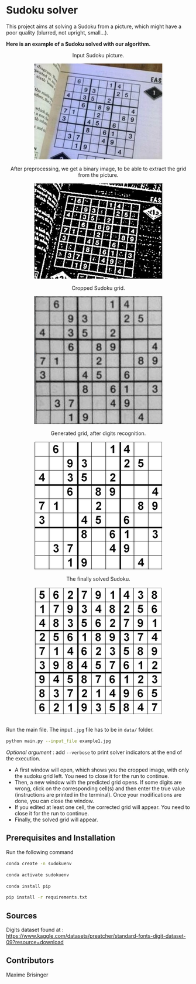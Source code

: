 # Sudoku solver
This project aims at solving a Sudoku from a picture, which might have a poor quality (blurred, not upright, small...).

**Here is an example of a Sudoku solved with our algorithm.**

<div align="center"> Input Sudoku picture.
</div>
<p align="center">
    <img src="data/readme_example/original.jpg" alt="drawing" width="350"/>
</p>

<div align="center"> After preprocessing, we get a binary image, to be able to extract the grid from the picture.
</div>
<p align="center">
    <img src="data/readme_example/binary.jpg" alt="drawing" width="350"/>
</p>

<div align="center"> Cropped Sudoku grid.
</div>
<p align="center">
    <img src="data/readme_example/crop.jpg" alt="drawing" width="350"/>
</p>


<div align="center"> Generated grid, after digits recognition.
</div>
<p align="center">
    <img src="data/readme_example/predict.jpg" alt="drawing" width="350"/>
</p>

<div align="center"> The finally solved Sudoku.
</div>
<p align="center">
    <img src="data/readme_example/solve.jpg" alt="drawing" width="350"/>
</p>





## <a name="ref" How to run the project />
Run the main file. The input `.jpg` file has to be in `data/` folder.
```bash
python main.py --input_file example1.jpg
```
*Optional argument* : add `--verbose` to print solver indicators at the end of the execution.


* A first window will open, which shows you the cropped image, with only the sudoku grid left. You need to close it for the run to continue.
* Then, a new window with the predicted grid opens. If some digits are wrong, click on the corresponding cell(s) and then enter the true value (instructions are printed in the terminal). Once your modifications are done, you can close the window.
* If you edited at least one cell, the corrected grid will appear. You need to close it for the run to continue.
* Finally, the solved grid will appear.

## Prerequisites and Installation
Run the following command
```bash
conda create -n sudokuenv
```
```bash
conda activate sudokuenv
```
```bash
conda install pip
```
```bash
pip install -r requirements.txt
```

## Sources
Digits dataset found at : https://www.kaggle.com/datasets/preatcher/standard-fonts-digit-dataset-09?resource=download

## Contributors
Maxime Brisinger